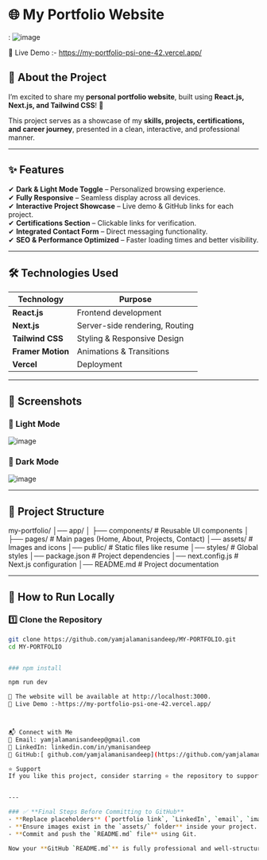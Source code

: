 # 🌐 My Portfolio Website  
 
: ![image](https://github.com/user-attachments/assets/70cccbba-d436-42d2-bd10-94a90dd1259f)






🔗 Live Demo :- https://my-portfolio-psi-one-42.vercel.app/

## 🚀 About the Project  
I’m excited to share my **personal portfolio website**, built using **React.js, Next.js, and Tailwind CSS**! 🚀  

This project serves as a showcase of my **skills, projects, certifications, and career journey**, presented in a clean, interactive, and professional manner.  

---

## ✨ Features    
✔ **Dark & Light Mode Toggle** – Personalized browsing experience.  
✔ **Fully Responsive** – Seamless display across all devices.  
✔ **Interactive Project Showcase** – Live demo & GitHub links for each project.  
✔ **Certifications Section** – Clickable links for verification.  
✔ **Integrated Contact Form** – Direct messaging functionality.  
✔ **SEO & Performance Optimized** – Faster loading times and better visibility.  

---

## 🛠️ Technologies Used  
| **Technology** | **Purpose** |
|--------------|------------|
| **React.js** | Frontend development |
| **Next.js** | Server-side rendering, Routing |
| **Tailwind CSS** | Styling & Responsive Design |
| **Framer Motion** | Animations & Transitions |
| **Vercel** | Deployment |

---

## 📸 Screenshots  

### 🔹 Light Mode  
![image](https://github.com/user-attachments/assets/8bfb0fe6-ae27-4f28-8a6f-14726e721d66)


### 🔹 Dark Mode  
![image](https://github.com/user-attachments/assets/c8c750e3-7058-4957-b789-9e365f2c66af)


---

## 📂 Project Structure  

my-portfolio/
│── app/
│ ├── components/ # Reusable UI components
│ ├── pages/ # Main pages (Home, About, Projects, Contact)
│── assets/ # Images and icons
│── public/ # Static files like resume
│── styles/ # Global styles
│── package.json # Project dependencies
│── next.config.js # Next.js configuration
│── README.md # Project documentation



---

## 🚀 How to Run Locally  

### 1️⃣ Clone the Repository  
```sh
git clone https://github.com/yamjalamanisandeep/MY-PORTFOLIO.git
cd MY-PORTFOLIO


### npm install

npm run dev

🔗 The website will be available at http://localhost:3000.
🔗 Live Demo :-https://my-portfolio-psi-one-42.vercel.app/



📬 Connect with Me
📩 Email: yamjalamanisandeep@gmail.com
🔗 LinkedIn: linkedin.com/in/ymanisandeep
🐙 GitHub:[ github.com/yamjalamanisandeep](https://github.com/yamjalamanisandeep)

⭐ Support
If you like this project, consider starring ⭐ the repository to support my work!


---

### ✅ **Final Steps Before Committing to GitHub**
- **Replace placeholders** (`portfolio link`, `LinkedIn`, `email`, `image paths`).  
- **Ensure images exist in the `assets/` folder** inside your project.  
- **Commit and push the `README.md` file** using Git.  

Now your **GitHub `README.md`** is fully professional and well-structured! 🚀🔥

